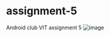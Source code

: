 # assignment-5
Android club VIT assignment 5
![image](https://user-images.githubusercontent.com/73732001/124545349-84aded00-de46-11eb-92c8-6f26c84eaea3.png)
